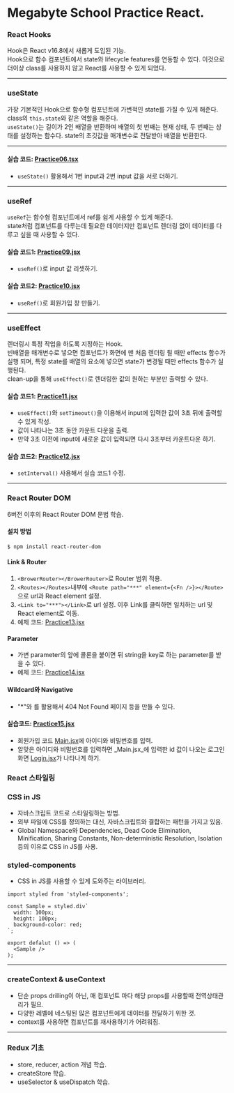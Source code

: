 # Megabyte School Practice React.
### React Hooks
Hook은 React v16.8에서 새롭게 도입된 기능. <br />
Hook으로 함수 컴포넌트에서 state와 lifecycle features를 연동할 수 있다. 이것으로 더이상 class를 사용하지 않고 React를 사용할 수 있게 되었다.

---

### useState
가장 기본적인 Hook으로 함수형 컴포넌트에 가변적인 state를 가질 수 있게 해준다. class의 `this.state`와 같은 역할을 해준다.<br />
`useState()`는 길이가 2인 배열을 반환하며 배열의 첫 번째는 현재 상태, 두 번째는 상태를 설정하는 함수다. state의 초깃값을 매개변수로 전달받아 배열을 반환한다.

---

#### 실습 코드: [Practice06.tsx](./src/practice/220518/Practice06.tsx)
  - `useState()` 활용해서 1번 input과 2번 input 값을 서로 더하기.

---

### useRef
`useRef`는 함수형 컴포넌트에서 ref를 쉽게 사용할 수 있게 해준다.<br />
state처럼 컴포넌트를 다루는데 필요한 데이터지만 컴포넌트 렌더링 없이 데이터를 다루고 싶을 때 사용할 수 있다.

#### 실습 코드1: [Practice09.jsx](./src/practice/220520/Practice09.jsx)
  - `useRef()`로 input 값 리셋하기.
#### 실습 코드2: [Practice10.jsx](./src/practice/220520/Practice10.jsx)
  - `useRef()`로 회원가입 창 만들기.

---

### useEffect
렌더링시 특정 작업을 하도록 지정하는 Hook.<br />
빈배열을 매개변수로 넣으면 컴포넌트가 화면에 맨 처음 렌더링 될 때만 effects 함수가 실행 되며, 특정 state를 배열의 요소에 넣으면 state가 변경될 때만 effects 함수가 실행된다.<br />
clean-up을 통해 `useEffect()`로 렌더링한 값의 원하는 부분만 출력할 수 있다.

#### 실습 코드1: [Practice11.jsx](./src/practice/220523/Practice11.jsx)
  - `useEffect()`와 `setTimeout()`을 이용해서 input에 입력한 값이 3초 뒤에 출력할 수 있게 작성.
  - 값이 나타나는 3초 동안 카운트 다운을 출력.
  - 만약 3초 이전에 input에 새로운 값이 입력되면 다시 3초부터 카운트다운 하기.

#### 실습 코드2: [Practice12.jsx](./src/practice/220523/Practice12.jsx)
  - `setInterval()` 사용해서 실습 코드1 수정.

---

### React Router DOM
6버전 이후의 React Router DOM 문법 학습.
#### 설치 방법
`$ npm install react-router-dom`
#### Link & Router
  1. `<BrowerRouter></BrowerRouter>`로 Router 범위 적용.
  2. `<Routes></Routes>`내부에 `<Route path="***" element={<Fn />}></Route>`으로 url과 React element 설정.
  3. `<Link to="***"></Link>`로 url 설정. 이후 Link를 클릭하면 일치하는 url 및 React element로 이동.
  4. 예제 코드: [Practice13.jsx](./src/practice/220525/Practice13.jsx)
#### Parameter
  - 가변 parameter의 앞에 콜론을 붙이면 뒤 string을 key로 하는 parameter를 받을 수 있다.
  - 예제 코드: [Practice14.jsx](./src/practice/220525/Practice14.jsx)

#### Wildcard와 Navigative
  - "*"와 <Navigate to="?" />를 활용해서 404 Not Found 페이지 등을 만들 수 있다.

#### 실습코드: [Practice15.jsx](./src/practice/220525/Practice15.jsx)
  - 회원가입 코드 [Main.jsx](./src/practice/220525/Main.jsx)에 아이디와 비밀번호를 입력.
  - 알맞은 아이디와 비밀번호를 입력하면 _Main.jsx_에 입력한 id 값이 나오는 로그인 화면 [Login.jsx](./src/practice/220525/Login.jsx)가 나타나게 하기.

### React 스타일링

### CSS in JS
  - 자바스크립트 코드로 스타일링하는 방법.
  - 외부 파일에 CSS를 정의하는 대신, 자바스크립트와 결합하는 패턴을 가지고 있음.
  - Global Namespace와 Dependencies, Dead Code Elimination, Minification, Sharing Constants, Non-deterministic Resolution, Isolation 등의 이유로 CSS in JS를 사용.

### styled-components
  - CSS in JS를 사용할 수 있게 도와주는 라이브러리.

  ```
  import styled from 'styled-components';

  const Sample = styled.div`
    width: 100px;
    height: 100px;
    background-color: red;
  `;

  export defalut () => (
    <Sample />
  );
  ```

---

### createContext & useContext
  - 단순 props drilling이 아닌, 매 컴포넌트 마다 해당 props를 사용할때 전역상태관리가 필요.
  - 다양한 레벨에 네스팅된 많은 컴포넌트에게 데이터를 전달하기 위한 것.
  - context를 사용하면 컴포넌트를 재사용하기가 어려워짐.

---

### Redux 기초
  - store, reducer, action 개념 학습.
  - createStore 학습.
  - useSelector & useDispatch 학습.
